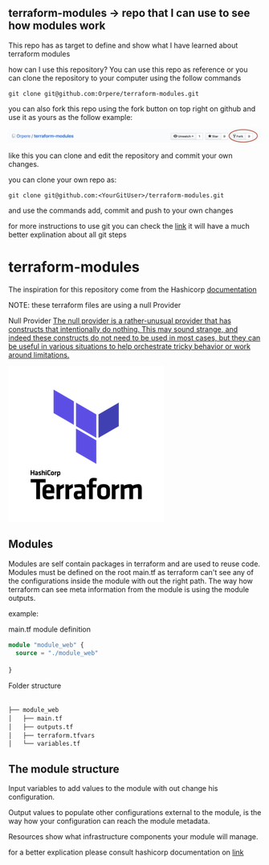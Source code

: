 
## terraform-modules -> repo that I can use to see how modules work

This repo has as target to define and show what I have learned about terraform modules

how can I use this repository?
You can use this repo as reference or you can clone the repository to your computer using the follow commands 

```git
git clone git@github.com:Orpere/terraform-modules.git
```

you can also fork this repo using the fork button on top right on github and use it as yours as the follow example:

![fork](fork.png)

like this you can clone and edit the repository and commit your own changes.

you can clone your own repo as:

```git
git clone git@github.com:<YourGitUser>/terraform-modules.git
```

and use the commands add, commit and push to your own changes

for more instructions to use git you can check the [link](https://rogerdudler.github.io/git-guide/) it will have a much better explination about all git steps

# terraform-modules

The inspiration for this repository come from the Hashicorp [documentation](https://www.terraform.io/docs/modules/index.html)

NOTE: these terraform files are using a null Provider

Null Provider
[The null provider is a rather-unusual provider that has constructs that intentionally do nothing. This may sound strange, and indeed these constructs do not need to be used in most cases, but they can be useful in various situations to help orchestrate tricky behavior or work around limitations.](https://www.terraform.io/docs/providers/null/index.html)

![terraform](terraform.png)

## Modules

Modules are self contain packages in terraform and are used to reuse code.
Modules must be defined on the root main.tf as terraform can't see any of the configurations inside the module with out the right path.
The way how terraform can see meta information from the module is using the module outputs.

example:

main.tf module definition

```terraform
module "module_web" {
  source = "./module_web"
  
}
```

Folder structure

```bash

├── module_web
│   ├── main.tf
│   ├── outputs.tf
│   ├── terraform.tfvars
│   └── variables.tf

```
## The module structure 

Input variables to add values to the module with out change his configuration.

Output values to populate other configurations external to the module, is the way how your configuration can reach the module metadata.

Resources show what infrastructure components your module will manage.

for a better explication please consult hashicorp documentation on [link](https://www.terraform.io/docs/modules/index.html) 